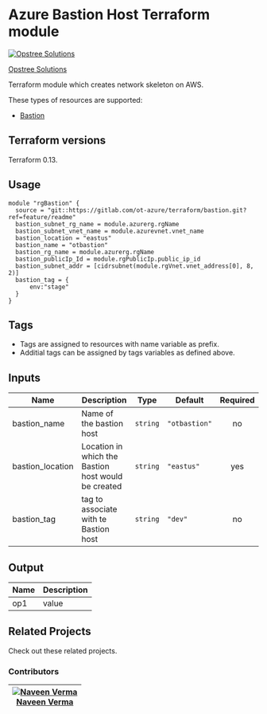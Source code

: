 Azure Bastion Host Terraform module
=====================================

[![Opstree Solutions][opstree_avatar]][opstree_homepage]

[Opstree Solutions][opstree_homepage] 

  [opstree_homepage]: https://opstree.github.io/
  [opstree_avatar]: https://img.cloudposse.com/150x150/https://github.com/opstree.png

Terraform module which creates network skeleton on AWS.

These types of resources are supported:

* [Bastion](https://registry.terraform.io/providers/hashicorp/azurerm/latest/docs/resources/bastion_host)

Terraform versions
------------------

Terraform 0.13.

Usage
------

```hcl
module "rgBastion" {
  source = "git::https://gitlab.com/ot-azure/terraform/bastion.git?ref=feature/readme"
  bastion_subnet_rg_name = module.azurerg.rgName
  bastion_subnet_vnet_name = module.azurevnet.vnet_name
  bastion_location = "eastus"
  bastion_name = "otbastion"
  bastion_rg_name = module.azurerg.rgName
  bastion_publicIp_Id = module.rgPublicIp.public_ip_id
  bastion_subnet_addr = [cidrsubnet(module.rgVnet.vnet_address[0], 8, 2)]
  bastion_tag = {
      env:"stage"
  }
}

```


Tags
----
* Tags are assigned to resources with name variable as prefix.
* Additial tags can be assigned by tags variables as defined above.

Inputs
------
| Name | Description | Type | Default | Required |
|------|-------------|------|---------|:--------:|
| bastion_name | Name of the bastion host | `string` | `"otbastion"` | no |
| bastion_location | Location in which the Bastion host would be created | `string` | `"eastus"` | yes |
| bastion_tag | tag to associate with te Bastion host | `string` | `"dev"` | no |

Output
------
| Name | Description |
|------|-------------|
|op1 |value |

## Related Projects

Check out these related projects. 

### Contributors

|  [![Naveen Verma][naveen_avatar]][naveen_homepage]<br/>[Naveen Verma][naveen_homepage] |
|---|

  [naveen_homepage]: https://github.com/naveenverma023
  [naveen_avatar]: https://avatars2.githubusercontent.com/u/61639221?s=400&u=de7879e92ac9cff3d9ababff74c1b593d13302ca&v=4
